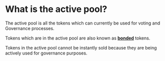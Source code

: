 # What is the active pool?

The active pool is all the tokens which can currently be used for voting and Governance processes.

Tokens which are in the active pool are also known as [**bonded**](what-is-bonding-delegation.md) tokens.

Tokens in the active pool cannot be instantly sold because they are being actively used for governance purposes.
